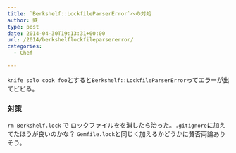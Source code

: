 ```yaml
---
title: `Berkshelf::LockfileParserError`への対処
author: 鉄
type: post
date: 2014-04-30T19:13:31+00:00
url: /2014/berkshelflockfileparsererror/
categories:
  - Chef

---
```

`knife solo cook foo`とすると`Berkshelf::LockfileParserError`ってエラーが出てビビる。

### 対策

`rm Berkshelf.lock` で ロックファイルをを消したら治った。`.gitignore`に加えてたほうが良いのかな？ `Gemfile.lock`と同じく加えるかどうかに賛否両論ありそう。

